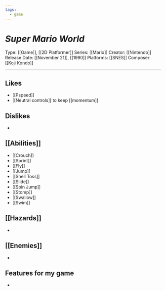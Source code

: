 ```yaml
---
tags:
  - game
---
```

# _Super Mario World_

Type: [[Game]], [[2D Platformer]]
Series: [[Mario]]
Creator: [[Nintendo]]
Release Date: [[November 21]], [[1990]]
Platforms: [[SNES]]
Composer: [[Koji Kondo]]

----





## Likes
* [[Pspeed]]
* [[Neutral controls]] to keep [[momentum]]

## Dislikes
* 

## [[Abilities]]
* [[Crouch]]
* [[Sprint]]
* [[Fly]]
* [[Jump]]
* [[Shell Toss]]
* [[Slide]]
* [[Spin Jump]]
* [[Stomp]]
* [[Swallow]]
* [[Swim]]

## [[Hazards]]
* 

## [[Enemies]]
* 

## Features for my game
* 